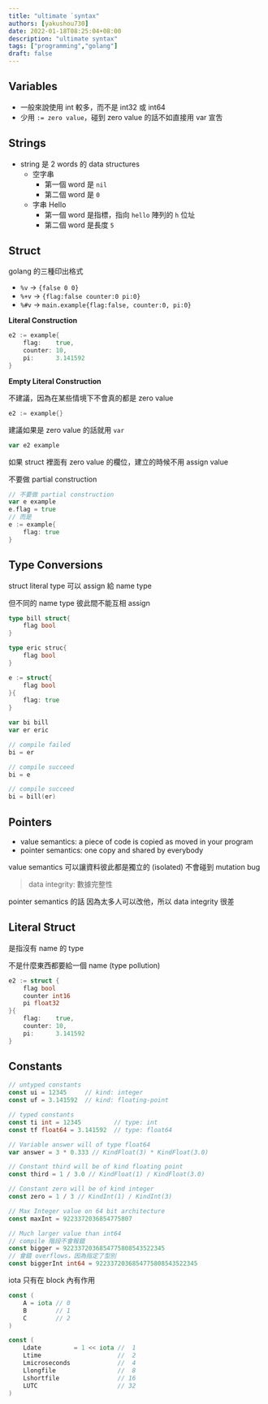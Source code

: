 ```yaml
---
title: "ultimate `syntax"
authors: [yakushou730]
date: 2022-01-18T08:25:04+08:00
description: "ultimate syntax"
tags: ["programming","golang"]
draft: false
---
```


## Variables
- 一般來說使用 int 較多，而不是 int32 或 int64
- 少用 `:= zero value`，碰到 zero value 的話不如直接用 var 宣吿

## Strings
- string 是 2 words 的 data structures
  - 空字串
    - 第一個 word 是 `nil`
    - 第二個 word 是 `0` 
  - 字串 Hello
    - 第一個 word 是指標，指向 `hello` 陣列的 `h` 位址 
    - 第二個 word 是長度 `5`

## Struct
golang 的三種印出格式
- `%v` -> `{false 0 0}`
- `%+v` -> `{flag:false counter:0 pi:0}`
- `%#v` -> `main.example{flag:false, counter:0, pi:0}`

**Literal Construction**
```go
e2 := example{
	flag:    true,
	counter: 10,
	pi:      3.141592
}
```

**Empty Literal Construction**

不建議，因為在某些情境下不會真的都是 zero value
```go
e2 := example{}
```

建議如果是 zero value 的話就用 `var`
```go
var e2 example
```

如果 struct 裡面有 zero value 的欄位，建立的時候不用 assign value

不要做 partial construction
```go
// 不要做 partial construction
var e example
e.flag = true
// 而是
e := example{
	flag: true
}
```

## Type Conversions
struct literal type 可以 assign 給 name type

但不同的 name type 彼此間不能互相 assign

```go
type bill struct{
	flag bool
}

type eric struc{
	flag bool
}

e := struct{
	flag bool
}{
	flag: true
}

var bi bill
var er eric

// compile failed
bi = er

// compile succeed
bi = e

// compile succeed
bi = bill(er)
```

## Pointers
- value semantics: a piece of code is copied as moved in your program
- pointer semantics: one copy and shared by everybody

value semantics 可以讓資料彼此都是獨立的 (isolated) 不會碰到 mutation bug

> data integrity: 數據完整性

pointer semantics 的話 因為太多人可以改他，所以 data integrity 很差


## Literal Struct
是指沒有 name 的 type

不是什麼東西都要給一個 name (type pollution)

```go
e2 := struct {
	flag bool
	counter int16
	pi float32
}{
	flag:    true,
	counter: 10,
	pi:      3.141592
}
```

## Constants
```go
// untyped constants
const ui = 12345     // kind: integer
const uf = 3.141592  // kind: floating-point

// typed constants
const ti int = 12345         // type: int
const tf float64 = 3.141592  // type: float64

// Variable answer will of type float64
var answer = 3 * 0.333 // KindFloat(3) * KindFloat(3.0)

// Constant third will be of kind floating point
const third = 1 / 3.0 // KindFloat(1) / KindFloat(3.0)

// Constant zero will be of kind integer
const zero = 1 / 3 // KindInt(1) / KindInt(3)

// Max Integer value on 64 bit architecture
const maxInt = 9223372036854775807

// Much larger value than int64
// compile 階段不會報錯
const bigger = 9223372036854775808543522345
// 會錯 overflows，因為指定了型別
const biggerInt int64 = 9223372036854775808543522345
```

iota 只有在 block 內有作用
```go
const (
	A = iota // 0
	B        // 1
	C        // 2
)

const (
	Ldate         = 1 << iota //  1
	Ltime                     //  2  
	Lmicroseconds             //  4
	Llongfile                 //  8
	Lshortfile                // 16
	LUTC                      // 32
)
```

